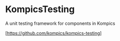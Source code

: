 # KompicsTesting 

A unit testing framework for components in Kompics

[https://github.com/kompics/kompics-testing]
